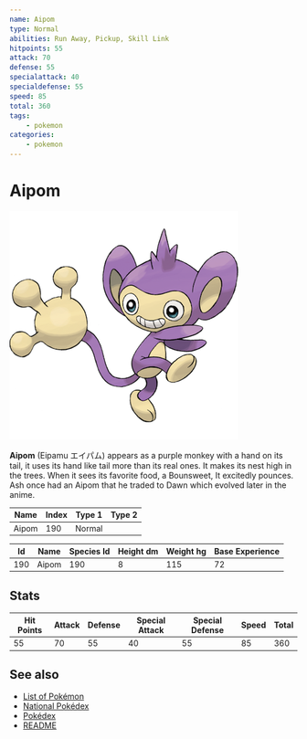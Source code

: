 ```yaml
---
name: Aipom
type: Normal
abilities: Run Away, Pickup, Skill Link
hitpoints: 55
attack: 70
defense: 55
specialattack: 40
specialdefense: 55
speed: 85
total: 360
tags:
    - pokemon
categories:
    - pokemon
---
```


# Aipom


![Aipom](images/190.png)

**Aipom** (Eipamu &#x30a8;&#x30a4;&#x30d1;&#x30e0;) appears as a purple monkey with a hand on its tail, it uses its hand like tail more than its real ones. It makes its nest high in the trees. When it sees its favorite food, a Bounsweet, It excitedly pounces. Ash once had an Aipom that he traded to Dawn which evolved later in the anime.

| **Name** | **Index** | **Type 1** | **Type 2** |
|----|----|----|----|
| Aipom | 190 | Normal  |  |


| **Id** | **Name** | **Species Id** | **Height dm** | **Weight hg** | **Base Experience** |
|--------|----------|----------------|------------|------------|---------------------|
| 190 | Aipom | 190 | 8 | 115 | 72 |



## Stats

| **Hit Points** | **Attack** | **Defense** | **Special Attack** | **Special Defense** | **Speed** | **Total** |
|----------------|------------|-------------|--------------------|---------------------|-----------|-----------|
| 55 | 70 | 55 | 40 | 55 | 85 | 360 |

## See also

- [List of Pokémon](../pokemon.md)
- [National Pokédex](../national_pokedex.md)
- [Pokédex](../pokedex.md)
- [README](../README.md)
